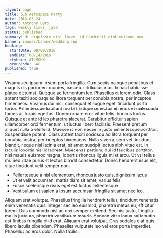 ```yaml
---
layout: page
title: Sub Aerospace Party
date: 2016-05-24
author: Anthony Byrd
tags: weekly links, java
status: published
summary: Ut dignissim nisl lorem, id hendrerit nibh euismod non.
banner: images/banner/wedding.jpg
booking:
  startDate: 08/09/2016
  endDate: 08/14/2016
  ctyhocn: ATLMOHX
  groupCode: SAP
published: true
---
```

Vivamus eu ipsum in sem porta fringilla. Cum sociis natoque penatibus et magnis dis parturient montes, nascetur ridiculus mus. In hac habitasse platea dictumst. Quisque ac fermentum leo. Phasellus et lorem odio. Class aptent taciti sociosqu ad litora torquent per conubia nostra, per inceptos himenaeos. Vivamus dui nisi, consequat et augue eget, tincidunt porta tortor. Pellentesque habitant morbi tristique senectus et netus et malesuada fames ac turpis egestas. Donec ornare eros vitae felis rhoncus luctus.
Quisque et ante id leo pharetra placerat. Curabitur efficitur sapien ullamcorper orci fermentum, ut luctus libero facilisis. Praesent pretium aliquet nulla a eleifend. Maecenas non neque in justo pellentesque porttitor. Suspendisse potenti. Class aptent taciti sociosqu ad litora torquent per conubia nostra, per inceptos himenaeos. Nulla viverra, sem vel tincidunt blandit, neque nisl lacinia erat, sit amet suscipit lectus nibh vitae est. In iaculis lobortis nisl id laoreet. Maecenas pretium, dui id faucibus porttitor, nisi mauris euismod magna, lobortis rhoncus ligula mi et arcu. Ut vel tellus mi. Sed vitae purus et lectus blandit consectetur. Donec hendrerit risus elit, vitae tincidunt velit semper non.

* Pellentesque a nisl elementum, rhoncus justo quis, dignissim lacus
* Ut et velit accumsan, mattis diam sit amet, varius felis
* Fusce scelerisque risus eget est luctus pellentesque
* Vestibulum et sapien a ipsum accumsan fringilla sit amet nec leo.

Aliquam erat volutpat. Phasellus fringilla hendrerit tellus, tincidunt venenatis enim venenatis quis. Integer sed leo euismod, pharetra metus eu, efficitur lorem. Duis commodo nisl ac orci semper eleifend. Sed nisi justo, fringilla mollis justo ac, pharetra vestibulum mauris. Aenean vitae lacus sollicitudin est finibus fringilla et id erat. Aliquam erat volutpat. Cras sodales erat quis libero iaculis bibendum. Phasellus vulputate leo vel eros porta imperdiet. Phasellus ac eros dolor. Nulla facilisi.
